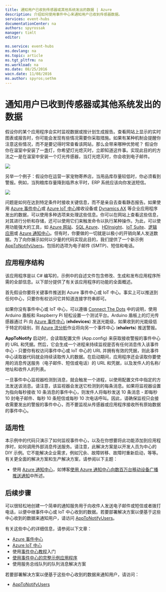 ```yaml
---
title: 通知用户已收到传感器或其他系统发出的数据 | Azure
description: 介绍如何使用事件中心来通知用户已收到传感器数据。
services: event-hubs
documentationCenter: na
authors: spyrossak
manager: timlt
editor: 

ms.service: event-hubs
ms.devlang: na
ms.topic: article
ms.tgt_pltfrm: na
ms.workload: na
ms.date: 08/25/2016
wacn.date: 11/08/2016
ms.author: spyros;sethm
---
```


# 通知用户已收到传感器或其他系统发出的数据

假设你的某个应用程序会实时监视数据或按计划生成报告。查看网站上显示的实时图表或报告时，你可能会发现有些情况需要你采取措施。如果有某种机制会提醒你注意这些情况，而不是要记得时常查看该网站，那么会带来哪种优势呢？ 假设你你在温室中安装了一盏灯，你希望灯光熄灭时，立即知道这件事。实现此目的的方法之一是在温室中安装一个灯光传感器，当灯光熄灭时，你会收到电子邮件。

![][1]

另举一个例子：假设你在运营一家宠物寄养店，当用品库存量较低时，你必须看到警报。例如，当狗粮库存量降到临界水平时，ERP 系统应该向你发送短信。

![][2]

问题是如何在达到特定条件时接收关键信息，而不是亲自去查看静态报告。如果使用 [Azure 事件中心][]或 [Azure IoT 中心][]接收设备或 [Dynamics AX][] 等企业应用程序发出的数据，可以使用多种选项来处理这些信息。你可以在网站上查看这些信息，对其进行分析和存储，还可以使用它们来触发命令以执行某种操作。为此，可以使用功能强大的工具，如 [Azure 网站][]、[SQL Azure][]、[HDInsight][]、[IoT Suite][]、[逻辑应用][]或 [Azure 通知中心][]。但有时，你要做的一切就是以极小的开销向某人发送数据。为了向你展示如何以少量的代码实现此目的，我们提供了一个新示例 [AppToNotifyUsers][]。包括的选项为电子邮件 (SMTP)、短信和电话。

## 应用程序结构

该应用程序是以 C# 编写的，示例中的自述文件包含修改、生成和发布应用程序所需的全部信息。以下部分提供了有关该应用程序的功能的全面概述。

首先假设你要将关键事件推送到 Azure 事件中心或 IoT 中心。事实上可以推送到任何中心，只要你有权访问它并知道连接字符串即可。

如果你没有事件中心或 IoT 中心，可以遵循 [Connect The Dots](https://github.com/Azure/connectthedots) 中的说明，使用 Arduino 盾板和 Raspberry Pi 轻松设置一个测试平台。Arduino 盾板上的灯光传感器通过 Pi 向 [Azure 事件中心][] (**ehdevices**) 发送光能级，如果收到的光能级低于特定的级别，则 [Azure 流分析](https://azure.microsoft.com/home/features/stream-analytics/)作业将向另一个事件中心 (**ehalerts**) 推送警报。

**AppToNotify** 启动时，会读取配置文件 (App.config) 来获取接收警报的事件中心的 URL 和凭据。然后，它会生成一个进程来持续监视是否有任何消息传入该事件中心 - 只要你有权访问事件中心或 IoT 中心的 URL 并拥有有效的凭据，则此事件中心读取器代码就会持续读取传入的数据。在启动期间，应用程序还会读取你要使用的消息传送服务（电子邮件、短信或电话）的 URL 和凭据，以及发件人的名称/地址和收件人的列表。

一旦事件中心监视器检测到消息，就会触发一个进程，以使用配置文件中指定的方法发送该消息。请注意，该监视器会发送它检测到的每条消息。如果将监视器设置为指向每秒接收 10 条消息的事件中心，则发件人将每秒发送 10 条消息 - 即每秒 10 封电子邮件、每秒 10 条短信或每秒 10 次电话呼叫。因此，请确保监视只会接收需要发出的警报的事件中心，而不要监视从传感器或应用程序接收所有原始数据的事件中心。

## 适用性

本示例中的代码只演示了如何监视事件中心，以及在你想要将此功能添加到应用程序时，如何调用外部消息传送服务。请注意，此解决方案是以开发人员为中心的 DIY 示例。它不能解决企业需求，例如冗余、故障转移、故障时重新启动，等等。有关更全面的解决方案和生产解决方案，请参阅以下主题：

- 使用 [Azure 通知中心](https://msdn.microsoft.com/zh-cn/library/azure/jj927170.aspx)，如博客[使用 Azure 通知中心向数百万台移动设备广播推送通知](http://weblogs.asp.net/scottgu/broadcast-push-notifications-to-millions-of-mobile-devices-using-windows-azure-notification-hubs)中所述。 

## 后续步骤

可以很轻松地创建一个简单的通知服务用于向收件人发送电子邮件或短信或者拨打电话，以便中继事件中心或 IoT 中心收到的数据。若要部署解决方案以便基于这些中心收到的数据来通知用户，请访问 [AppToNotifyUsers][]。

有关这些中心的详细信息，请参阅以下文章：

- [Azure 事件中心]
- [Azure IoT 中心]
- 使用[事件中心教程]入门
- [使用事件中心的完整示例应用程序]
- 使用服务总线队列的队列消息解决方案

若要部署解决方案以便基于这些中心收到的数据来通知用户，请访问：

- [AppToNotifyUsers][]

[事件中心教程]: ./event-hubs-csharp-ephcs-getstarted.md
[Azure IoT 中心]: https://www.azure.cn/home/features/iot-hub/
[Azure 事件中心]: https://www.azure.cn/home/features/event-hubs/
[Azure 事件中心]: https://www.azure.cn/home/features/event-hubs/
[使用事件中心的完整示例应用程序]: https://code.msdn.microsoft.com/windowsazure/Service-Bus-Event-Hub-286fd097
[AppToNotifyUsers]: https://github.com/Azure-Samples/event-hubs-dotnet-user-notifications
[Dynamics AX]: https://www.microsoft.com/en-us/dynamics365/ax-overview
[Azure 网站]: https://www.azure.cn/home/features/web-site/
[SQL Azure]: https://www.azure.cn/home/features/sql-database/
[HDInsight]: https://www.azure.cn/home/features/hdinsight/
[Cortana Intelligence Suite]: http://www.microsoft.com/server-cloud/cortana-analytics-suite/Overview.aspx?WT.srch=1&WT.mc_ID=SEM_lLFwOJm3&bknode=BlueKai
[IoT Suite]: https://azure.microsoft.com/solutions/iot-suite/
[逻辑应用]: https://azure.microsoft.com/home/features/app-service/logic/
[Azure 通知中心]: https://www.azure.cn/home/features/notification-hubs/
[Azure Stream Analytics]: https://www.azure.cn/home/features/stream-analytics/
 
[1]: ./media/event-hubs-sensors-notify-users/event-hubs-sensor-alert.png
[2]: ./media/event-hubs-sensors-notify-users/event-hubs-erp-alert.png

<!---HONumber=Mooncake_1031_2016-->